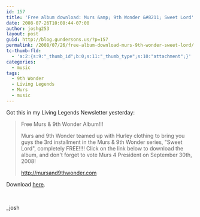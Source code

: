 ```yaml
---
id: 157
title: 'Free album download: Murs &amp; 9th Wonder &#8211; Sweet Lord'
date: 2008-07-26T10:08:44-07:00
author: joshg253
layout: post
guid: http://blog.gundersons.us/?p=157
permalink: /2008/07/26/free-album-download-murs-9th-wonder-sweet-lord/
tc-thumb-fld:
  - 'a:2:{s:9:"_thumb_id";b:0;s:11:"_thumb_type";s:10:"attachment";}'
categories:
  - music
tags:
  - 9th Wonder
  - Living Legends
  - Murs
  - music
---
```

Got this in my Living Legends Newsletter yesterday:

<blockquote>Free Murs &amp; 9th Wonder Album!!!

Murs and 9th Wonder teamed up with Hurley clothing to bring you guys the 3rd installment in the Murs &amp; 9th Wonder series, "Sweet Lord", completely FREE!!!! Click on the link below to download the album, and don't forget to vote Murs 4 President on September 30th, 2008!

http://mursand9thwonder.com</blockquote>

Download <a href="http://www.mursand9thwonder.com/download.html">here</a>.

&nbsp;

_josh